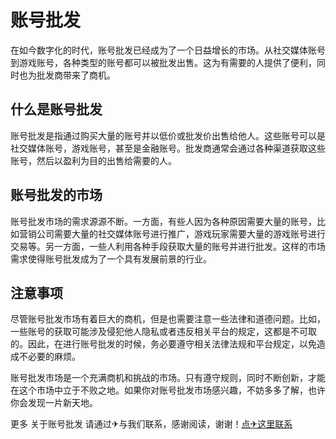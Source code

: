 # 账号批发

在如今数字化的时代，账号批发已经成为了一个日益增长的市场。从社交媒体账号到游戏账号，各种类型的账号都可以被批发出售。这为有需要的人提供了便利，同时也为批发商带来了商机。

## 什么是账号批发

账号批发是指通过购买大量的账号并以低价或批发价出售给他人。这些账号可以是社交媒体账号，游戏账号，甚至是金融账号。批发商通常会通过各种渠道获取这些账号，然后以盈利为目的出售给需要的人。

## 账号批发的市场

账号批发市场的需求源源不断。一方面，有些人因为各种原因需要大量的账号，比如营销公司需要大量的社交媒体账号进行推广，游戏玩家需要大量的游戏账号进行交易等。另一方面，一些人利用各种手段获取大量的账号并进行批发。这样的市场需求使得账号批发成为了一个具有发展前景的行业。

## 注意事项

尽管账号批发市场有着巨大的商机，但是也需要注意一些法律和道德问题。比如，一些账号的获取可能涉及侵犯他人隐私或者违反相关平台的规定，这都是不可取的。因此，在进行账号批发的时候，务必要遵守相关法律法规和平台规定，以免造成不必要的麻烦。

账号批发市场是一个充满商机和挑战的市场。只有遵守规则，同时不断创新，才能在这个市场中立于不败之地。如果你对账号批发市场感兴趣，不妨多多了解，也许你会发现一片新天地。

更多 关于账号批发 请通过✈与我们联系，感谢阅读，谢谢！[点✈这里联系](https://111.k02.cc)